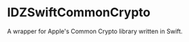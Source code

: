 IDZSwiftCommonCrypto
====================

A wrapper for Apple's Common Crypto library written in Swift.

